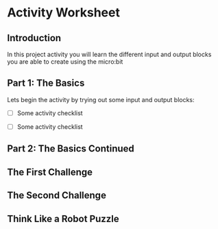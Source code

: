 # Activity Worksheet

## Introduction
In this project activity you will learn the different input and output blocks you are able to create using the micro:bit

## Part 1: The Basics
Lets begin the activity by trying out some input and output blocks:

- [ ] Some activity checklist

- [ ] Some activity checklist

## Part 2: The Basics Continued

## The First Challenge

## The Second Challenge

## Think Like a Robot Puzzle